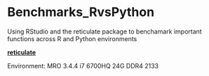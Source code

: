 # Benchmarks_RvsPython
Using RStudio and the reticulate package to benchamark important functions across R and Python environments

[**reticulate**](http://blog.rstudio.com/2018/03/26/reticulate-r-interface-to-python/)

Environment: MRO 3.4.4 i7 6700HQ 24G DDR4 2133


